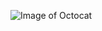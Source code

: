 ![Image of Octocat](https://user-images.githubusercontent.com/5880908/92062256-48ad8580-ed66-11ea-8e47-c2d8bfc51891.png)
